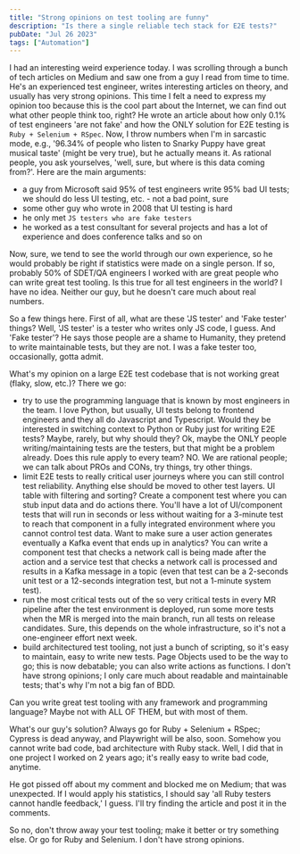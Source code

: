 ```yaml
---
title: "Strong opinions on test tooling are funny"
description: "Is there a single reliable tech stack for E2E tests?"
pubDate: "Jul 26 2023"
tags: ["Automation"]
---
```


I had an interesting weird experience today. I was scrolling through a bunch of tech articles on Medium and saw one from a guy I read from time to time. He's an experienced test engineer, writes interesting articles on theory, and usually has very strong opinions. This time I felt a need to express my opinion too because this is the cool part about the Internet, we can find out what other people think too, right? He wrote an article about how only 0.1% of test engineers 'are not fake' and how the ONLY solution for E2E testing is `Ruby + Selenium + RSpec`. Now, I throw numbers when I'm in sarcastic mode, e.g., '96.34% of people who listen to Snarky Puppy have great musical taste' (might be very true), but he actually means it. As rational people, you ask yourselves, 'well, sure, but where is this data coming from?'. Here are the main arguments:

- a guy from Microsoft said 95% of test engineers write 95% bad UI tests; we should do less UI testing, etc. - not a bad point, sure
- some other guy who wrote in 2008 that UI testing is hard
- he only met `JS testers who are fake testers`
- he worked as a test consultant for several projects and has a lot of experience and does conference talks and so on

Now, sure, we tend to see the world through our own experience, so he would probably be right if statistics were made on a single person. If so, probably 50% of SDET/QA engineers I worked with are great people who can write great test tooling. Is this true for all test engineers in the world? I have no idea. Neither our guy, but he doesn't care much about real numbers.

So a few things here. First of all, what are these 'JS tester' and 'Fake tester' things? Well, 'JS tester' is a tester who writes only JS code, I guess. And 'Fake tester'? He says those people are a shame to Humanity, they pretend to write maintainable tests, but they are not. I was a fake tester too, occasionally, gotta admit.

What's my opinion on a large E2E test codebase that is not working great (flaky, slow, etc.)? There we go:

- try to use the programming language that is known by most engineers in the team. I love Python, but usually, UI tests belong to frontend engineers and they all do Javascript and Typescript. Would they be interested in switching context to Python or Ruby just for writing E2E tests? Maybe, rarely, but why should they? Ok, maybe the ONLY people writing/maintaining tests are the testers, but that might be a problem already. Does this rule apply to every team? NO. We are rational people; we can talk about PROs and CONs, try things, try other things.
- limit E2E tests to really critical user journeys where you can still control test reliability. Anything else should be moved to other test layers. UI table with filtering and sorting? Create a component test where you can stub input data and do actions there. You'll have a lot of UI/component tests that will run in seconds or less without waiting for a 3-minute test to reach that component in a fully integrated environment where you cannot control test data. Want to make sure a user action generates eventually a Kafka event that ends up in analytics? You can write a component test that checks a network call is being made after the action and a service test that checks a network call is processed and results in a Kafka message in a topic (even that test can be a 2-seconds unit test or a 12-seconds integration test, but not a 1-minute system test).
- run the most critical tests out of the so very critical tests in every MR pipeline after the test environment is deployed, run some more tests when the MR is merged into the main branch, run all tests on release candidates. Sure, this depends on the whole infrastructure, so it's not a one-engineer effort next week.
- build architectured test tooling, not just a bunch of scripting, so it's easy to maintain, easy to write new tests. Page Objects used to be the way to go; this is now debatable; you can also write actions as functions. I don't have strong opinions; I only care much about readable and maintainable tests; that's why I'm not a big fan of BDD.

Can you write great test tooling with any framework and programming language? Maybe not with ALL OF THEM, but with most of them.

What's our guy's solution? Always go for Ruby + Selenium + RSpec; Cypress is dead anyway, and Playwright will be also, soon. Somehow you cannot write bad code, bad architecture with Ruby stack. Well, I did that in one project I worked on 2 years ago; it's really easy to write bad code, anytime.

He got pissed off about my comment and blocked me on Medium; that was unexpected. If I would apply his statistics, I should say 'all Ruby testers cannot handle feedback,' I guess. I'll try finding the article and post it in the comments.

So no, don't throw away your test tooling; make it better or try something else. Or go for Ruby and Selenium. I don't have strong opinions.
